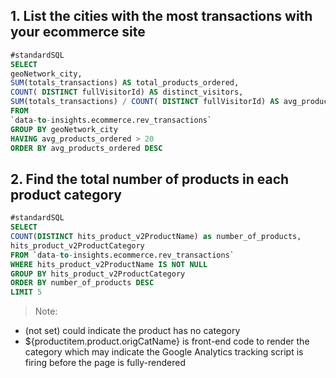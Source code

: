 ## 1. List the cities with the most transactions with your ecommerce site

```SQL
#standardSQL
SELECT
geoNetwork_city,
SUM(totals_transactions) AS total_products_ordered,
COUNT( DISTINCT fullVisitorId) AS distinct_visitors,
SUM(totals_transactions) / COUNT( DISTINCT fullVisitorId) AS avg_products_ordered
FROM
`data-to-insights.ecommerce.rev_transactions`
GROUP BY geoNetwork_city
HAVING avg_products_ordered > 20
ORDER BY avg_products_ordered DESC
```

## 2. Find the total number of products in each product category

```SQL
#standardSQL
SELECT
COUNT(DISTINCT hits_product_v2ProductName) as number_of_products,
hits_product_v2ProductCategory
FROM `data-to-insights.ecommerce.rev_transactions`
WHERE hits_product_v2ProductName IS NOT NULL
GROUP BY hits_product_v2ProductCategory
ORDER BY number_of_products DESC
LIMIT 5
```

> Note:
- (not set) could indicate the product has no category
- ${productitem.product.origCatName} is front-end code to render the category which may indicate the Google Analytics tracking script is firing before the page is fully-rendered